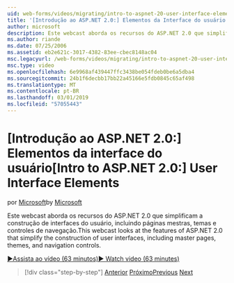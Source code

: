 ```yaml
---
uid: web-forms/videos/migrating/intro-to-aspnet-20-user-interface-elements
title: '[Introdução ao ASP.NET 2.0:] Elementos da Interface do usuário | Microsoft Docs'
author: microsoft
description: Este webcast aborda os recursos do ASP.NET 2.0 que simplificam a construção de interfaces do usuário, incluindo páginas mestras, temas e controles de navegação.
ms.author: riande
ms.date: 07/25/2006
ms.assetid: eb2e621c-3017-4382-83ee-cbec8148ac04
msc.legacyurl: /web-forms/videos/migrating/intro-to-aspnet-20-user-interface-elements
msc.type: video
ms.openlocfilehash: 6e9968af439447ffc3438be054fdeb0be6a5dba4
ms.sourcegitcommit: 24b1f6decbb17bb22a45166e5fdb0845c65af498
ms.translationtype: MT
ms.contentlocale: pt-BR
ms.lasthandoff: 03/01/2019
ms.locfileid: "57055443"
---
```

<a name="intro-to-aspnet-20-user-interface-elements"></a><span data-ttu-id="ee00c-103">[Introdução ao ASP.NET 2.0:] Elementos da interface do usuário</span><span class="sxs-lookup"><span data-stu-id="ee00c-103">[Intro to ASP.NET 2.0:] User Interface Elements</span></span>
====================
<span data-ttu-id="ee00c-104">por [Microsoft](https://github.com/microsoft)</span><span class="sxs-lookup"><span data-stu-id="ee00c-104">by [Microsoft](https://github.com/microsoft)</span></span>

<span data-ttu-id="ee00c-105">Este webcast aborda os recursos do ASP.NET 2.0 que simplificam a construção de interfaces do usuário, incluindo páginas mestras, temas e controles de navegação.</span><span class="sxs-lookup"><span data-stu-id="ee00c-105">This webcast looks at the features of ASP.NET 2.0 that simplify the construction of user interfaces, including master pages, themes, and navigation controls.</span></span>

[<span data-ttu-id="ee00c-106">&#9654;Assista ao vídeo (63 minutos)</span><span class="sxs-lookup"><span data-stu-id="ee00c-106">&#9654; Watch video (63 minutes)</span></span>](https://channel9.msdn.com/Blogs/ASP-NET-Site-Videos/intro-to-aspnet-20-user-interface-elements)

> [!div class="step-by-step"]
> <span data-ttu-id="ee00c-107">[Anterior](intro-to-aspnet-20-aspnet-20-fundamentals.md)
> [Próximo](migrating-from-classic-asp-to-aspnet.md)</span><span class="sxs-lookup"><span data-stu-id="ee00c-107">[Previous](intro-to-aspnet-20-aspnet-20-fundamentals.md)
[Next](migrating-from-classic-asp-to-aspnet.md)</span></span>
